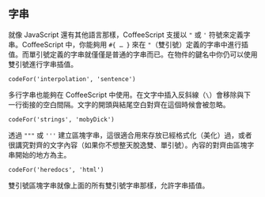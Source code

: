 ## 字串

就像 JavaScript 還有其他語言那樣，CoffeeScript 支援以 `"` 或 `'` 符號來定義字串。CoffeeScript 中，你能夠用 `#{ … }` 來在 `"`（雙引號）定義的字串中進行插值。而單引號定義的字串就僅僅是普通的字串而已。在物件的鍵名中你仍可以使用雙引號進行字串插值。

```
codeFor('interpolation', 'sentence')
```

多行字串也能夠在 CoffeeScript 中使用。在文字中插入反斜線（`\`）會移除與下一行銜接的空白間隔。文字的開頭與結尾空白對齊在這個時候會被忽略。

```
codeFor('strings', 'mobyDick')
```

透過 `"""` 或 `'''` 建立區塊字串，這很適合用來存放已經格式化（美化）過，或者很講究對齊的文字內容（如果你不想整天脫逸雙、單引號）。內容的對齊由區塊字串開始的地方為主。

```
codeFor('heredocs', 'html')
```

雙引號區塊字串就像上面的所有雙引號字串那樣，允許字串插值。